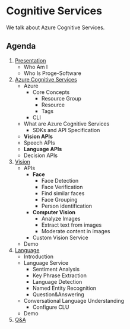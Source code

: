 # Cognitive Services

We talk about Azure Cognitive Services.
## Agenda

1. [Presentation](01.presentation.md)
   - Who Am I
   - Who Is Proge-Software
1. [Azure Cognitive Services](02.azure-cognitive-services.md)
   - Azure
     - Core Concepts
       - Resource Group
       - Resource
       - Tags
     - CLI
   - What are Azure Cognitive Services
     - SDKs and API Specification
   - **Vision APIs**
   - Speech APIs
   - **Language APIs**
   - Decision APIs
1. [Vision](03.vision.md)
   - APIs
     - **Face**
       - Face Detection
       - Face Verification
       - Find similar faces
       - Face Grouping
       - Person identification
     - **Computer Vision**
       - Analyze Images
       - Extract text from images
       - Moderate content in images
     - Custom Vision Service
   - Demo
1. [Language](05.language.md)
   - Introduction
   - Language Service
     - Sentiment Analysis
     - Key Phrase Extraction
     - Language Detection
     - Named Entity Recognition
     - Question&Answering
   - Conversational Language Understanding
     - Configure CLU
   - Demo
1. [Q&A](06.q&a.md)
